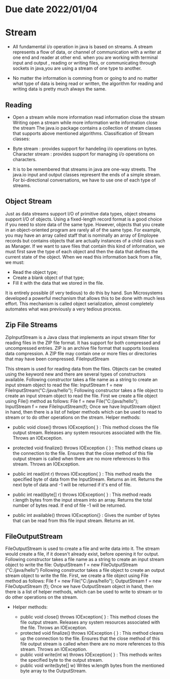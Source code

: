  # Due date 2022/01/04 
# Stream 

* All fundamental i/o operation in java is based on streams. A stream represents a flow of data, or channel of communication with a writer at one end and reader at other end. when you are working with terminal input and output , reading or writing files, or communicating through sockets in java,you are using a stream of one type to another. 

* No matter the information is comming from or going to and no matter what type of data is being read or written, the algorithm for reading and writing data is pretty much always the same. 

## Reading
* Open a stream
while more information
read information
close the stream
Writing
open a stream
while more information
write information
close the stream The java.io package contains a collection of stream classes that supports above mentioned algorithms. 
Classification of Stream classes:

* Byte stream : provides support for handeling i/o operations on bytes.
Character stream : provides support for managing i/o operations on characters.

* It is to be remembered that streams in java are one-way streets.
The java.io input and output classes represent the ends of a simple stream.
For bi-directional conversations, we have to use one of each type of streams.

## Object Stream

Just as data streams support I/O of primitive data types, object streams support I/O of objects. Using a fixed-length record format is a good choice if you need to store data of the same type. However, objects that you create in an object-oriented program are rarely all of the same type. For example, you may have an array called staff that is nominally an array of Employee records but contains objects that are actually instances of a child class such as Manager. If we want to save files that contain this kind of information, we must first save the type of each object and then the data that defines the current state of the object. When we read this information back from a file, we must:

 * Read the object type;
 *   Create a blank object of that type;
 *   Fill it with the data that we stored in the file.

It is entirely possible (if very tedious) to do this by hand. Sun Microsystems developed a powerful mechanism that allows this to be done with much less effort. This mechanism is called object serialization, almost completely automates what was previously a very tedious process. 

## Zip File Streams
ZipInputStream is a Java class that implements an input stream filter for reading files in the ZIP file format. It has support for both compressed and uncompressed entries. ZIP is an archive file format that supports lossless data compression. A ZIP file may contain one or more files or directories that may have been compressed.
FileInputStream

This stream is used for reading data from the files. Objects can be created using the keyword new and there are several types of constructors available. Following constructor takes a file name as a string to create an input stream object to read the file: InputStream f = new FileInputStream("C:/java/hello"); Following constructor takes a file object to create an input stream object to read the file. First we create a file object using File() method as follows: File f = new File("C:/java/hello"); InputStream f = new FileInputStream(f); Once we have InputStream object in hand, then there is a list of helper methods which can be used to read to stream or to do other operations on the stream.
Helper methods:

* public void close() throws IOException{ } : This method closes the file output stream. Releases any system resources associated with the file. Throws an IOException.

* protected void finalize() throws IOException { } : This method cleans up the connection to the file. Ensures that the close method of this file output stream is called when there are no more references to this stream. Throws an IOException.

* public int read(int r) throws IOException{ } : This method reads the specified byte of data from the InputStream. Returns an int. Returns the next byte of data and -1 will be returned if it's end of file.

* public int read(byte[] r) throws IOException{ } : This method reads r.length bytes from the input stream into an array. Returns the total number of bytes read. If end of file -1 will be returned.

*  public int available() throws IOException{} : Gives the number of bytes that can be read from this file input stream. Returns an int.

## FileOutputStream

 FileOutputStream is used to create a file and write data into it. The stream would create a file, if it doesn't already exist, before opening it for output. Following constructor takes a file name as a string to create an input stream object to write the file: OutputStream f = new FileOutputStream ("C:/java/hello") Following constructor takes a file object to create an output stream object to write the file. First, we create a file object using File method as follows: File f = new File("C:/java/hello"); OutputStream f = new FileOutputStream (f); Once we have OutputStream object in hand, then there is a list of helper methods, which can be used to write to stream or to do other operations on the stream. 
* Helper methods:

  * public void close() throws IOException{ } : This method closes the file output stream. Releases any system resources associated with the file. Throws an IOException.
  *  protected void finalize() throws IOException { } : This method cleans up the connection to the file. Ensures that the close method of this file output stream is called when there are no more references to this stream. Throws an IOException.
  * public void write(int w) throws IOException{ } : This methods writes the specified byte to the output stream.
  *  public void write(byte[] w) Writes w.length bytes from the mentioned byte array to the OutputStream. 
